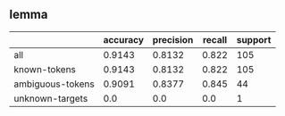 
## lemma

|                  | accuracy | precision | recall | support |
|------------------|----------|-----------|--------|---------|
| all              | 0.9143   | 0.8132    | 0.822  | 105     |
| known-tokens     | 0.9143   | 0.8132    | 0.822  | 105     |
| ambiguous-tokens | 0.9091   | 0.8377    | 0.845  | 44      |
| unknown-targets  | 0.0      | 0.0       | 0.0    | 1       |


